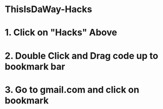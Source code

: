 # ThisIsDaWay-Hacks

# 1. Click on "Hacks" Above
# 2. Double Click and Drag code up to bookmark bar
# 3. Go to gmail.com and click on bookmark 
